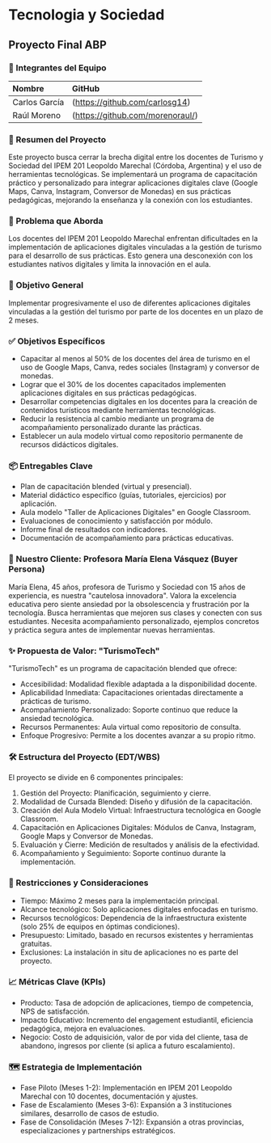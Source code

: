 # Tecnologia y Sociedad
## Proyecto Final ABP


### 👥 Integrantes del Equipo

| Nombre           | GitHub                               |
| :--------------- | :----------------------------------- |
| Carlos García    | (https://github.com/carlosg14) |
| Raúl Moreno      | (https://github.com/morenoraul/) |

### 🚀 Resumen del Proyecto
Este proyecto busca cerrar la brecha digital entre los docentes de Turismo y Sociedad del IPEM 201 Leopoldo Marechal (Córdoba, Argentina) y el uso de herramientas tecnológicas. Se implementará un programa de capacitación práctico y personalizado para integrar aplicaciones digitales clave (Google Maps, Canva, Instagram, Conversor de Monedas) en sus prácticas pedagógicas, mejorando la enseñanza y la conexión con los estudiantes.

### 🎯 Problema que Aborda
Los docentes del IPEM 201 Leopoldo Marechal enfrentan dificultades en la implementación de aplicaciones digitales vinculadas a la gestión de turismo para el desarrollo de sus prácticas. Esto genera una desconexión con los estudiantes nativos digitales y limita la innovación en el aula.

### 🌟 Objetivo General
Implementar progresivamente el uso de diferentes aplicaciones digitales vinculadas a la gestión del turismo por parte de los docentes en un plazo de 2 meses.

### ✅ Objetivos Específicos
* Capacitar al menos al 50% de los docentes del área de turismo en el uso de Google Maps, Canva, redes sociales (Instagram) y conversor de monedas.
* Lograr que el 30% de los docentes capacitados implementen aplicaciones digitales en sus prácticas pedagógicas.
* Desarrollar competencias digitales en los docentes para la creación de contenidos turísticos mediante herramientas tecnológicas.
* Reducir la resistencia al cambio mediante un programa de acompañamiento personalizado durante las prácticas.
* Establecer un aula modelo virtual como repositorio permanente de recursos didácticos digitales.

### 📦 Entregables Clave
* Plan de capacitación blended (virtual y presencial).
* Material didáctico específico (guías, tutoriales, ejercicios) por aplicación.
* Aula modelo "Taller de Aplicaciones Digitales" en Google Classroom.
* Evaluaciones de conocimiento y satisfacción por módulo.
* Informe final de resultados con indicadores.
* Documentación de acompañamiento para prácticas educativas.

### 👤 Nuestro Cliente: Profesora María Elena Vásquez (Buyer Persona)
María Elena, 45 años, profesora de Turismo y Sociedad con 15 años de experiencia, es nuestra "cautelosa innovadora". Valora la excelencia educativa pero siente ansiedad por la obsolescencia y frustración por la tecnología. Busca herramientas que mejoren sus clases y conecten con sus estudiantes. Necesita acompañamiento personalizado, ejemplos concretos y práctica segura antes de implementar nuevas herramientas.

### ✨ Propuesta de Valor: "TurismoTech"
"TurismoTech" es un programa de capacitación blended que ofrece:
  * Accesibilidad: Modalidad flexible adaptada a la disponibilidad docente.
  * Aplicabilidad Inmediata: Capacitaciones orientadas directamente a prácticas de turismo.
  * Acompañamiento Personalizado: Soporte continuo que reduce la ansiedad tecnológica.
  * Recursos Permanentes: Aula virtual como repositorio de consulta.
  * Enfoque Progresivo: Permite a los docentes avanzar a su propio ritmo.

### 🛠️ Estructura del Proyecto (EDT/WBS)
El proyecto se divide en 6 componentes principales:
  1. Gestión del Proyecto: Planificación, seguimiento y cierre.
  2. Modalidad de Cursada Blended: Diseño y difusión de la capacitación.
  3. Creación del Aula Modelo Virtual: Infraestructura tecnológica en Google Classroom.
  4. Capacitación en Aplicaciones Digitales: Módulos de Canva, Instagram, Google Maps y Conversor de Monedas.
  5. Evaluación y Cierre: Medición de resultados y análisis de la efectividad.
  6. Acompañamiento y Seguimiento: Soporte continuo durante la implementación.

### 🚧 Restricciones y Consideraciones
  * Tiempo: Máximo 2 meses para la implementación principal.
  * Alcance tecnológico: Solo aplicaciones digitales enfocadas en turismo.
  * Recursos tecnológicos: Dependencia de la infraestructura existente (solo 25% de equipos en óptimas condiciones).
  * Presupuesto: Limitado, basado en recursos existentes y herramientas gratuitas.
  * Exclusiones: La instalación in situ de aplicaciones no es parte del proyecto.

### 📈 Métricas Clave (KPIs)
  * Producto: Tasa de adopción de aplicaciones, tiempo de competencia, NPS de satisfacción.
  * Impacto Educativo: Incremento del engagement estudiantil, eficiencia pedagógica, mejora en evaluaciones.
  * Negocio: Costo de adquisición, valor de por vida del cliente, tasa de abandono, ingresos por cliente (si aplica a futuro escalamiento).

### 🗺️ Estrategia de Implementación
  * Fase Piloto (Meses 1-2): Implementación en IPEM 201 Leopoldo Marechal con 10 docentes, documentación y ajustes.
  * Fase de Escalamiento (Meses 3-6): Expansión a 3 instituciones similares, desarrollo de casos de estudio.
  * Fase de Consolidación (Meses 7-12): Expansión a otras provincias, especializaciones y partnerships estratégicos.
